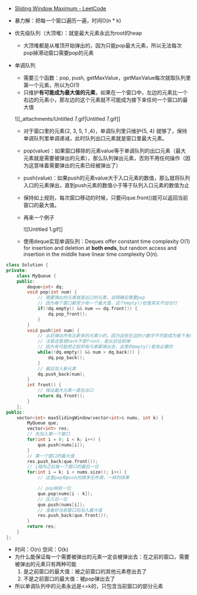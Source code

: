 - [Sliding Window Maximum - LeetCode](https://leetcode.com/problems/sliding-window-maximum/description/)
- 暴力解：把每一个窗口遍历一遍，时间O(n * k)
- 优先级队列（大顶堆）：就是最大元素永远为root的heap
    - 大顶堆都是从堆顶开始弹出的，因为只能pop最大元素，所以无法每次pop掉滑动窗口需要pop的元素
- 单调队列
    
    - 需要三个函数：pop, push, getMaxValue，getMaxValue每次就取队列里第一个元素，所以为O(1)
    - 只维护**有可能成为最大值的元素**，如果在一个窗口中，左边的元素比一个右边的元素小，那左边的这个元素就不可能成为接下来任何一个窗口的最大值
    
    ![[_attachments/Untitled 7.gif|Untitled 7.gif]]
    
    - 对于窗口里的元素{2, 3, 5, 1 ,4}，单调队列里只维护{5, 4} 就够了，保持单调队列里单调递减，此时队列出口元素就是窗口里最大元素。
    - pop(value)：如果窗口移除的元素value等于单调队列的出口元素（最大元素就是需要被弹出的元素），那么队列弹出元素，否则不用任何操作（因为这意味着需要弹出的元素已经被弹出了）
    - push(value)：如果push的元素value大于入口元素的数值，那么就将队列入口的元素弹出，直到push元素的数值小于等于队列入口元素的数值为止
    - 保持如上规则，每次窗口移动的时候，只要问que.front()就可以返回当前窗口的最大值。
    - 再来一个例子
        
        ![[Untitled 1.gif]]
        
    - 使用deque实现单调队列：Deques offer constant time complexity O(1) for insertion and deletion at **both ends**, but random access and insertion in the middle have linear time complexity O(n).

```C++
class Solution {
private:
    class MyQueue {
    public:
        deque<int> dq;
        void pop(int num) {
            // 需要弹出的元素就是出口的元素，说明确实需要pop
            // 因为每个窗口都至少有一个最大值，这个empty()检查其实不加也行
            if(!dq.empty() && num == dq.front()) {
                dq.pop_front();
            }
        }
        void push(int num) {
            // 从后弹出所有比新来的元素小的，因为这些左边的小数字不可能成为接下来的最大值了
            // 注意这里是back不是front，是从后往前弹
            // 因为有可能把之前所有元素都弹出去，这里的empty()是有必要的
            while(!dq.empty() && num > dq.back()) {
                dq.pop_back();
            }
            // 最后加入新元素
            dq.push_back(num);
        }
        int front() {
            // 保证最大元素一直在出口
            return dq.front();
        }
    };
public:
    vector<int> maxSlidingWindow(vector<int>& nums, int k) {
        MyQueue que;
        vector<int> res;
        // 先加入第一个窗口
        for(int i = 0; i < k; i++) {
            que.push(nums[i]);
        }
        // 第一个窗口的最大值
        res.push_back(que.front());
        // i指向之后每一个窗口的最后一位
        for(int i = k; i < nums.size(); i++) {
            // 这里pop和push的顺序无所谓，一样的效果

            // pop掉前一位
            que.pop(nums[i - k]);
            // 压入后一位
            que.push(nums[i]);
            // 准备好当前窗口后加入最大值
            res.push_back(que.front());
        }
        return res;
    }
};
```

- 时间：O(n) 空间：O(k)
- 为什么能保证每一个需要被弹出的元素一定会被弹出去：在之前的窗口，需要被弹出的元素只有两种可能
    1. 是之前窗口的最大值：被之前窗口的其他元素卷出去了
    2. 不是之前窗口的最大值：被pop弹出去了
- 所以单调队列中的元素永远是<=k的，只包含当前窗口的部分元素